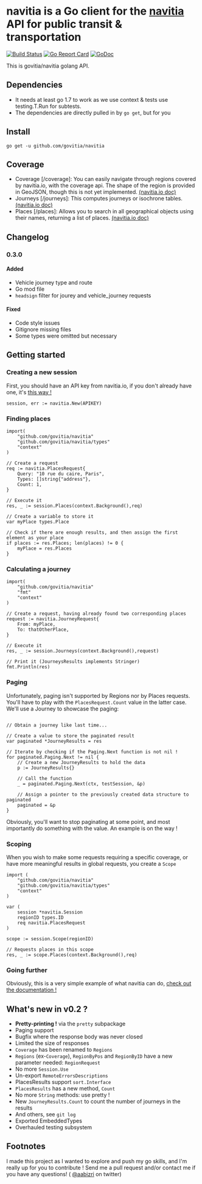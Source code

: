 # navitia is a Go client for the [navitia](navitia.io) API for public transit & transportation
[![Build Status](https://travis-ci.org/aabizri/navitia.svg?branch=master)](https://travis-ci.org/aabizri/navitia) [![Go Report Card](https://goreportcard.com/badge/github.com/govitia/navitia)](https://goreportcard.com/report/github.com/govitia/navitia) [![GoDoc](https://godoc.org/github.com/govitia/navitia?status.svg)](https://godoc.org/github.com/govitia/navitia)

This is govitia/navitia golang API.

## Dependencies

- It needs at least go 1.7 to work as we use context & tests use testing.T.Run for subtests.
- The dependencies are directly pulled in by `go get`, but for you

## Install

`go get -u github.com/govitia/navitia`

## Coverage

- Coverage [/coverage]: You can easily navigate through regions covered by navitia.io, with the coverage api. The shape of the region is provided in GeoJSON, though this is not yet implemented. [(navitia.io doc)](http://doc.navitia.io/#coverage)
- Journeys [/journeys]: This computes journeys or isochrone tables. [(navitia.io doc)](http://doc.navitia.io/#journeys)
- Places [/places]: Allows you to search in all geographical objects using their names, returning a list of places. [(navitia.io doc)](http://doc.navitia.io/#autocomplete-on-geographical-objects)

## Changelog
 
### 0.3.0
#### Added
- Vehicle journey type and route
- Go mod file
- `headsign` filter for jourey and vehicle_journey requests
#### Fixed
- Code style issues
- Gitignore missing files
- Some types were omitted but necessary
 
## Getting started

### Creating a new session

First, you should have an API key from navitia.io, if you don't already have one, it's [this way !](https://www.navitia.io/register/)
```golang
session, err := navitia.New(APIKEY)
```

### Finding places

```golang
import(
	"github.com/govitia/navitia"
	"github.com/govitia/navitia/types"
	"context"
)

// Create a request
req := navitia.PlacesRequest{
	Query: "10 rue du caire, Paris",
	Types: []string{"address"},
	Count: 1,
}

// Execute it
res, _ := session.Places(context.Background(),req)

// Create a variable to store it
var myPlace types.Place

// Check if there are enough results, and then assign the first element as your place
if places := res.Places; len(places) != 0 {
	myPlace = res.Places
}
```
### Calculating a journey

```golang
import(
	"github.com/govitia/navitia"
	"fmt"
	"context"
)

// Create a request, having already found two corresponding places
request := navitia.JourneyRequest{
	From: myPlace,
	To: thatOtherPlace,
}

// Execute it
res, _ := session.Journeys(context.Background(),request)

// Print it (JourneysResults implements Stringer)
fmt.Println(res)
```

### Paging

Unfortunately, paging isn't supported by Regions nor by Places requests. You'll have to play with the `PlacesRequest.Count` value in the latter case.
We'll use a Journey to showcase the paging:

```golang

// Obtain a journey like last time...

// Create a value to store the paginated result
var paginated *JourneyResults = res

// Iterate by checking if the Paging.Next function is not nil !
for paginated.Paging.Next != nil {
	// Create a new JourneyResults to hold the data
	p := JourneyResults{}
	
	// Call the function
	_ = paginated.Paging.Next(ctx, testSession, &p)

	// Assign a pointer to the previously created data structure to paginated
	paginated = &p
}
```
Obviously, you'll want to stop paginating at some point, and most importantly do something with the value.
An example is on the way !

### Scoping

When you wish to make some requests requiring a specific coverage, or have more meaningful results in global requests, you create a `Scope`

```golang
import (
	"github.com/govitia/navitia"
	"github.com/govitia/navitia/types"
	"context"
)

var (
	session *navitia.Session
	regionID types.ID
	req navitia.PlacesRequest
)

scope := session.Scope(regionID)

// Requests places in this scope
res, _ := scope.Places(context.Background(),req)
```

### Going further

Obviously, this is a very simple example of what navitia can do, [check out the documentation !](https://godoc.org/github.com/govitia/navitia)

## What's new in v0.2 ?

- **Pretty-printing !** via the `pretty` subpackage
- Paging support
- Bugfix where the response body was never closed
- Limited the size of responses
- `Coverage` has been renamed to `Regions`
- `Regions` (ex-`Coverage`), `RegionByPos` and `RegionByID` have a new parameter needed: `RegionRequest`
- No more `Session.Use`
- Un-export `RemoteErrorsDescriptions`
- PlacesResults support `sort.Interface`
- `PlacesResults` has a new method, `Count`
- No more `String` methods: use pretty !
- New `JourneyResults.Count` to count the number of journeys in the results
- And others, see `git log`
- Exported EmbeddedTypes
- Overhauled testing subsystem

## Footnotes

I made this project as I wanted to explore and push my go skills, and I'm really up for you to contribute ! Send me a pull request and/or contact me if you have any questions! ( [@aabizri](https://twitter.com/aabizri) on twitter)
